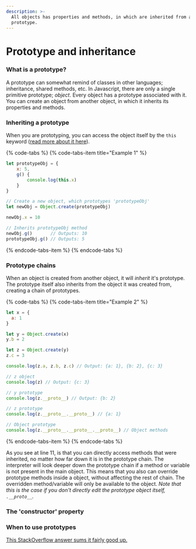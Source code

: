 ```yaml
---
description: >-
  All objects has properties and methods, in which are inherited from a
  prototype.
---
```


# Prototype and inheritance

### What is a prototype?

A prototype can somewhat remind of classes in other languages; inheritance, shared methods, etc. In Javascript, there are only a single primitive prototype; _object_. Every object has a prototype associated with it. You can create an object from another object, in which it inherits its properties and methods. 

### Inheriting a prototype

When you are prototyping, you can access the object itself by the `this` keyword \([read more about it here](this-keyword.md)\). 

{% code-tabs %}
{% code-tabs-item title="Example 1" %}
```javascript
let prototypeObj = {
    x: 5,
    g() {
        console.log(this.x)
    }
}

// Create a new object, which prototypes 'prototypeObj'
let newObj = Object.create(prototypeObj)

newObj.x = 10

// Inherits prototypeObj method
newObj.g()       // Outputs: 10
prototypeObj.g() // Outputs: 5
```
{% endcode-tabs-item %}
{% endcode-tabs %}

### Prototype chains

When an object is created from another object, it will _inherit_ it's prototype. The prototype itself also inherits from the object it was created from, creating a chain of prototypes.

{% code-tabs %}
{% code-tabs-item title="Example 2" %}
```javascript
let x = {
  a: 1
}

let y = Object.create(x)
y.b = 2

let z = Object.create(y)
z.c = 3

console.log(z.a, z.b, z.c) // Output: {a: 1}, {b: 2}, {c: 3}

// z object
console.log(z) // Output: {c: 3}

// y prototype
console.log(z.__proto__) // Output: {b: 2}

// z prototype
console.log(z.__proto__.__proto__) // {a: 1}

// Object prototype
console.log(z.__proto__.__proto__.__proto__) // Object methods
```
{% endcode-tabs-item %}
{% endcode-tabs %}

As you see at line 11, is that you can directly access methods that were inherited, no matter how far down it is in the prototype chain. The interpreter will look deeper down the prototype chain if a method or variable is not present in the main object. This means that you also can override prototype methods inside a object, without affecting the rest of chain. The overridden method/variable will only be available to the object. _Note that this is the case if you don't directly edit the prototype object itself, `.__proto__`._

### The 'constructor' property



### When to use prototypes

[This StackOverflow answer sums it fairly good up.](https://stackoverflow.com/a/4737008)

